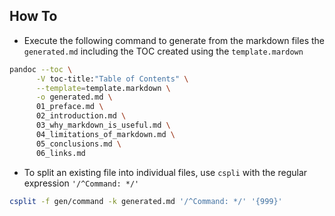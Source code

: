 ## How To

- Execute the following command to generate from the markdown files the `generated.md` including the TOC created using the `template.mardown`

```bash
pandoc --toc \
      -V toc-title:"Table of Contents" \
      --template=template.markdown \
      -o generated.md \
      01_preface.md \
      02_introduction.md \
      03_why_markdown_is_useful.md \
      04_limitations_of_markdown.md \
      05_conclusions.md \
      06_links.md
```
- To split an existing file into individual files, use `cspli` with the regular expression `'/^Command: */'`
```bash
csplit -f gen/command -k generated.md '/^Command: */' '{999}'
```
